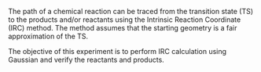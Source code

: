 The path of a chemical reaction can be traced from the transition state (TS) to the products and/or reactants using the Intrinsic Reaction Coordinate (IRC) method. The method assumes that the starting geometry is a fair approximation of the TS.

The objective of this experiment is to perform IRC calculation using Gaussian and verify the reactants and products.
